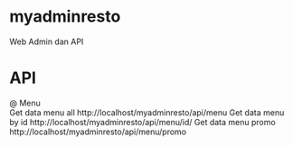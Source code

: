 # myadminresto
Web Admin dan API 

# API
@ Menu\
Get data menu all http://localhost/myadminresto/api/menu
Get data menu by id http://localhost/myadminresto/api/menu/id/
Get data menu promo http://localhost/myadminresto/api/menu/promo



